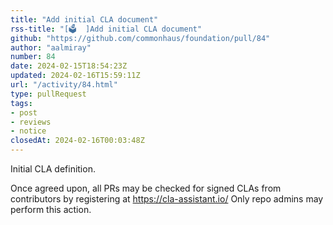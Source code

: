 ```yaml
---
title: "Add initial CLA document"
rss-title: "[🗳️  ]Add initial CLA document"
github: "https://github.com/commonhaus/foundation/pull/84"
author: "aalmiray"
number: 84
date: 2024-02-15T18:54:23Z
updated: 2024-02-16T15:59:11Z
url: "/activity/84.html"
type: pullRequest
tags:
- post
- reviews
- notice
closedAt: 2024-02-16T00:03:48Z
---
```

Initial CLA definition.

Once agreed upon, all PRs may be checked for signed CLAs from contributors by registering at https://cla-assistant.io/
Only repo admins may perform this action.
